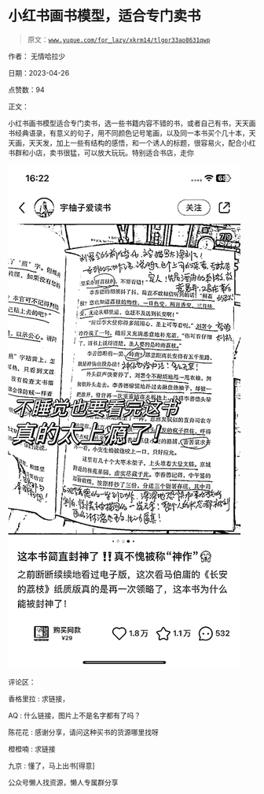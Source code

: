 # 小红书画书模型，适合专门卖书

> 原文：[`www.yuque.com/for_lazy/xkrm14/tlgor33ao8631qwp`](https://www.yuque.com/for_lazy/xkrm14/tlgor33ao8631qwp)



作者： 无情哈拉少



日期：2023-04-26



点赞数：94



正文：



小红书画书模型适合专门卖书，选一些书籍内容不错的书，或者自己有书，天天画书经典语录，有意义的句子，用不同颜色记号笔画，以及同一本书买个几十本，天天画，天天发，加上一些有结构的感悟，和一个诱人的标题，很容易火，配合小红书群和小店，卖书很猛，可以放大玩玩。特别适合书店，走你



![](img/2727881ddb2ee6728dc44a9d767c4ee0.png)  

评论区：



香格里拉 : 求链接，



AQ : 什么链接，图片上不是名字都有了吗？



陈花花 : 感谢分享，请问这种买书的货源哪里找呀



橙橙喃 : 求链接



九京 : 懂了，马上出书[得意]



公众号懒人找资源，懒人专属群分享

</ne-p>